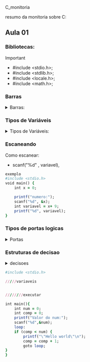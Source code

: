  C_monitoria

resumo da monitoria sobre C:

## Aula 01


### Bibliotecas:
>[!IMPORTANT]
 >- #include <stdio.h>;
 >- #include <stdlib.h>;
 >- #include <locale.h>;
 >- #include <math.h>;

### Barras

<details>
<summary>Barras:</summary>

- \n = quebra de linha
- \t = parágrafo
- \a = alerta

</details>

### Tipos de Variáveis

<details>
<summary>Tipos de Variáveis:</summary>

- char = %c;
- int = %d;
- long int = %ld;
- float = %f, %2f;
- double = %if;

</details>

### Escaneando
 Como escanear:
 
 - scanf("%d" , variavel),


```ruby
exemplo
#include <stdio.h>
void main() {
    int x = 0;

    printf("numero:");
    scanf("%d", &x);
    int variavel = x+ 9;
    printf("%d", variavel);
}
```

### Tipos de portas logicas

<details>
<summary>Portas</summary>
 
- && = E
- || = OU
- ! = negacao
</details>

### Estruturas de decisao

<details>
<summary>decisoes</summary>
 
- if = se
- else if = e se
- else = caso contrario
</details>


```ruby
#include <stdio.h>

/////variaveis


////////executar

int main(){
    int num = 0;
    int comp = 0;
	printf("Valor do num:");
	scanf("%d",&num);
	loop:
	if (comp < num) {
        printf("\"Hello world\"\n");
        comp = comp + 1;
        goto loop;
}
}
```

 
